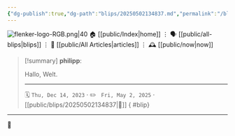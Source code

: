 ```yaml
---
{"dg-publish":true,"dg-path":"blips/20250502134837.md","permalink":"/blips/20250502134837/","title":"philipp on threads @ 2023-12-14"}
---
```



<div class="transclusion internal-embed is-loaded"><div class="markdown-embed">




![flenker-logo-RGB.png|40](/img/user/attachments/flenker-logo-RGB.png)
🏠 [[public/Index\|home]]  ⋮ 🗣️ [[public/all-blips\|blips]] ⋮  📝 [[public/All Articles\|articles]]  ⋮ 🕰️ [[public/now\|now]]


</div></div>


> [!summary] **philipp**:
>
> Hallo, Welt.
> - - -
>
> 🗓️ <code>Thu, Dec 14, 2023</code>  · ✏️ <code> Fri, May 2, 2025</code>  · [[public/blips/20250502134837\|🔗]]
{ #blip}


- - -

 👾
